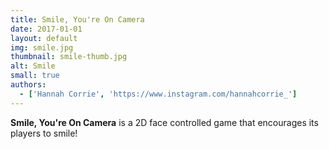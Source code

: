 ```yaml
---
title: Smile, You're On Camera
date: 2017-01-01
layout: default
img: smile.jpg
thumbnail: smile-thumb.jpg
alt: Smile
small: true
authors:
  - ['Hannah Corrie', 'https://www.instagram.com/hannahcorrie_']
---
```

<b>Smile, You're On Camera</b> is a 2D face controlled game that encourages its players to smile!
